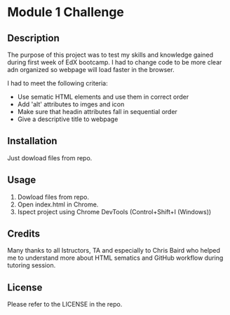 # Module 1 Challenge

## Description

The purpose of this project was to test my skills and knowledge gained during first week of EdX bootcamp. I had to change code to be more clear adn organized so webpage will load faster in the browser.

I had to meet the following criteria:
- Use sematic HTML elements and use them in correct order
- Add 'alt' attributes to imges and icon
- Make sure that headin attributes fall in sequential order
- Give a descriptive title to webpage 

## Installation

Just dowload files from repo.

## Usage

1. Dowload files from repo.
2. Open index.html in Chrome.
3. Ispect project using Chrome DevTools (Control+Shift+I (Windows))

## Credits

Many thanks to all Istructors, TA and especially to Chris Baird who helped me to understand more about HTML sematics and GitHub workflow during tutoring session.

## License

Please refer to the LICENSE in the repo.
